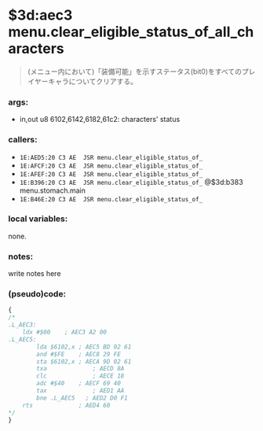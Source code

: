 ﻿
# $3d:aec3 menu.clear_eligible_status_of_all_characters
> (メニュー内において)「装備可能」を示すステータス(bit0)をすべてのプレイヤーキャラについてクリアする。

### args:
+	in,out u8 $6102,$6142,$6182,$61c2: characters' status

### callers:
+	`1E:AED5:20 C3 AE  JSR menu.clear_eligible_status_of_`
+	`1E:AFCF:20 C3 AE  JSR menu.clear_eligible_status_of_`
+	`1E:AFEF:20 C3 AE  JSR menu.clear_eligible_status_of_`
+	`1E:B396:20 C3 AE  JSR menu.clear_eligible_status_of_` @$3d:b383 menu.stomach.main
+	`1E:B46E:20 C3 AE  JSR menu.clear_eligible_status_of_`

### local variables:
none.

### notes:
write notes here

### (pseudo)code:
```js
{
/*
.L_AEC3:
    ldx #$00    ; AEC3 A2 00
.L_AEC5:
		lda $6102,x ; AEC5 BD 02 61
		and #$FE    ; AEC8 29 FE
		sta $6102,x ; AECA 9D 02 61
		txa             ; AECD 8A
		clc             ; AECE 18
		adc #$40    ; AECF 69 40
		tax             ; AED1 AA
		bne .L_AEC5   ; AED2 D0 F1
	rts             ; AED4 60
*/
}
```

